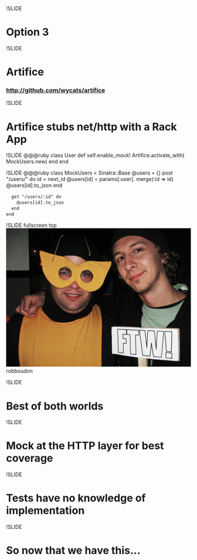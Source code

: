 !SLIDE
# Option 3

!SLIDE
# Artifice
### http://github.com/wycats/artifice

!SLIDE
# Artifice stubs net/http with a Rack App

!SLIDE
    @@@ruby
    class User
      def self.enable_mock!
        Artifice.activate_with(
                   MockUsers.new)
      end
    end

!SLIDE
    @@@ruby
    class MockUsers < Sinatra::Base
      @users = {}
      post "/users/" do
        id = next_id
        @users[id] = params[:user].
                          merge(:id => id)
        @users[id].to_json
      end

      get "/users/:id" do
        @users[id].to_json
      end
    end

!SLIDE fullscreen top
![](ftw.jpg)
<span class="caption flickr">robboudon</span>

!SLIDE
# Best of both worlds

!SLIDE
# Mock at the HTTP layer for best coverage

!SLIDE
# Tests have no knowledge of implementation

!SLIDE
# So now that we have this...
